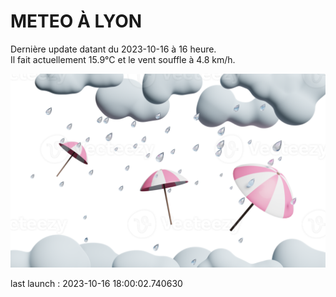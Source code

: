 # METEO À LYON

Dernière update datant du 2023-10-16 à 16 heure.  
Il fait actuellement 15.9°C et le vent souffle à 4.8 km/h.      

![](./.github/rain.png)

last launch : 2023-10-16 18:00:02.740630
